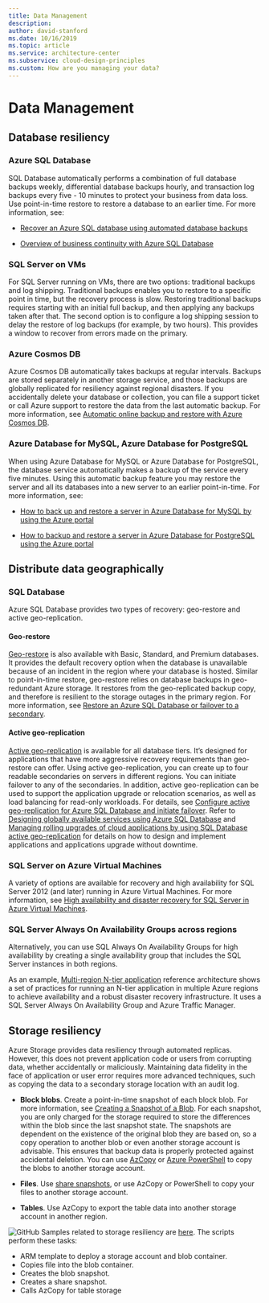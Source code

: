 ```yaml
---
title: Data Management
description: 
author: david-stanford
ms.date: 10/16/2019
ms.topic: article
ms.service: architecture-center
ms.subservice: cloud-design-principles
ms.custom: How are you managing your data? 
---
```


# Data Management

## Database resiliency

### Azure SQL Database

SQL Database automatically performs a combination of full database backups weekly, differential database backups hourly, and transaction log backups every five - 10 minutes to protect your business from data loss. Use point-in-time restore to restore a database to an earlier time. For more information, see:

- [Recover an Azure SQL database using automated database backups](https://docs.microsoft.com/azure/sql-database/sql-database-recovery-using-backups)

- [Overview of business continuity with Azure SQL Database](https://docs.microsoft.com/azure/sql-database/sql-database-business-continuity)

### SQL Server on VMs

For SQL Server running on VMs, there are two options: traditional backups and log shipping. Traditional backups enables you to restore to a specific point in time, but the recovery process is slow. Restoring traditional backups requires starting with an initial full backup, and then applying any backups taken after that. The second option is to configure a log shipping session to delay the restore of log backups (for example, by two hours). This provides a window to recover from errors made on the primary.

### Azure Cosmos DB

Azure Cosmos DB automatically takes backups at regular intervals. Backups are stored separately in another storage service, and those backups are globally replicated for resiliency against regional disasters. If you accidentally delete your database or collection, you can file a support ticket or call Azure support to restore the data from the last automatic backup. For more information, see [Automatic online backup and restore with Azure Cosmos DB](https://docs.microsoft.com/azure/cosmos-db/online-backup-and-restore).

### Azure Database for MySQL, Azure Database for PostgreSQL

When using Azure Database for MySQL or Azure Database for PostgreSQL, the database service automatically makes a backup of the service every five minutes. Using this automatic backup feature you may restore the server and all its databases into a new server to an earlier point-in-time. For more information, see:

- [How to back up and restore a server in Azure Database for MySQL by using the Azure portal](https://docs.microsoft.com/azure/mysql/howto-restore-server-portal)

- [How to backup and restore a server in Azure Database for PostgreSQL using the Azure portal](https://docs.microsoft.com/azure/postgresql/howto-restore-server-portal)

## Distribute data geographically

### SQL Database

Azure SQL Database provides two types of recovery: geo-restore and active geo-replication.

#### Geo-restore

[Geo-restore](https://docs.microsoft.com/azure/sql-database/sql-database-recovery-using-backups/#geo-restore) is also available with Basic, Standard, and Premium databases. It provides the default recovery option when the database is unavailable because of an incident in the region where your database is hosted. Similar to point-in-time restore, geo-restore relies on database backups in geo-redundant Azure storage. It restores from the geo-replicated backup copy, and therefore is resilient to the storage outages in the primary region. For more information, see [Restore an Azure SQL Database or failover to a secondary](https://docs.microsoft.com/azure/sql-database/sql-database-disaster-recovery).

#### Active geo-replication

[Active geo-replication](https://docs.microsoft.com/azure/sql-database/sql-database-geo-replication-overview) is available for all database tiers. It’s designed for applications that have more aggressive recovery requirements than geo-restore can offer. Using active geo-replication, you can create up to four readable secondaries on servers in different regions. You can initiate failover to any of the secondaries. In addition, active geo-replication can be used to support the application upgrade or relocation scenarios, as well as load balancing for read-only workloads. For details, see [Configure active geo-replication for Azure SQL Database and initiate failover](https://docs.microsoft.com/azure/sql-database/sql-database-geo-replication-portal). Refer to [Designing globally available services using Azure SQL Database](https://docs.microsoft.com/azure/sql-database/sql-database-designing-cloud-solutions-for-disaster-recovery) and [Managing rolling upgrades of cloud applications by using SQL Database active geo-replication](https://docs.microsoft.com/azure/sql-database/sql-database-manage-application-rolling-upgrade) for details on how to design and implement applications and applications upgrade without downtime.

### SQL Server on Azure Virtual Machines

A variety of options are available for recovery and high availability for SQL Server 2012 (and later) running in Azure Virtual Machines. For more information, see [High availability and disaster recovery for SQL Server in Azure Virtual Machines](https://docs.microsoft.com/azure/virtual-machines/windows/sql/virtual-machines-windows-sql-high-availability-dr).

### SQL Server Always On Availability Groups across regions

Alternatively, you can use SQL Always On Availability Groups for high availability by creating a single availability group that includes the SQL Server instances in both regions. 

As an example, [Multi-region N-tier application](../../reference-architectures/n-tier/multi-region-sql-server.md) reference architecture shows a set of practices for running an N-tier application in multiple Azure regions to achieve availability and a robust disaster recovery infrastructure. It uses a SQL Server Always On Availability Group and Azure Traffic Manager.


## Storage resiliency

Azure Storage provides data resiliency through automated replicas. However, this does not prevent application code or users from corrupting data, whether accidentally or maliciously. Maintaining data fidelity in the face of application or user error requires more advanced techniques, such as copying the data to a secondary storage location with an audit log.

- **Block blobs**. Create a point-in-time snapshot of each block blob. For more information, see [Creating a Snapshot of a Blob](https://docs.microsoft.com/rest/api/storageservices/creating-a-snapshot-of-a-blob). For each snapshot, you are only charged for the storage required to store the differences within the blob since the last snapshot state. The snapshots are dependent on the existence of the original blob they are based on, so a copy operation to another blob or even another storage account is advisable. This ensures that backup data is properly protected against accidental deletion. You can use [AzCopy](https://docs.microsoft.com/azure/storage/common/storage-use-azcopy) or [Azure PowerShell](https://docs.microsoft.com/azure/storage/common/storage-powershell-guide-full) to copy the blobs to another storage account.

- **Files**. Use [share snapshots](https://docs.microsoft.com/azure/storage/files/storage-snapshots-files), or use AzCopy or PowerShell to copy your files to another storage account.

- **Tables**. Use AzCopy to export the table data into another storage account in another region.

![GitHub](../../_images/github.png) Samples related to storage resiliency are [here](https://github.com/mspnp/samples/tree/master/ResiliencyStorageSnapshotsSample). The scripts perform these tasks: 

- ARM template to deploy a storage account and blob container. 
- Copies file into the blob container. 
- Creates the blob snapshot. 
- Creates a share snapshot. 
- Calls AzCopy for table storage